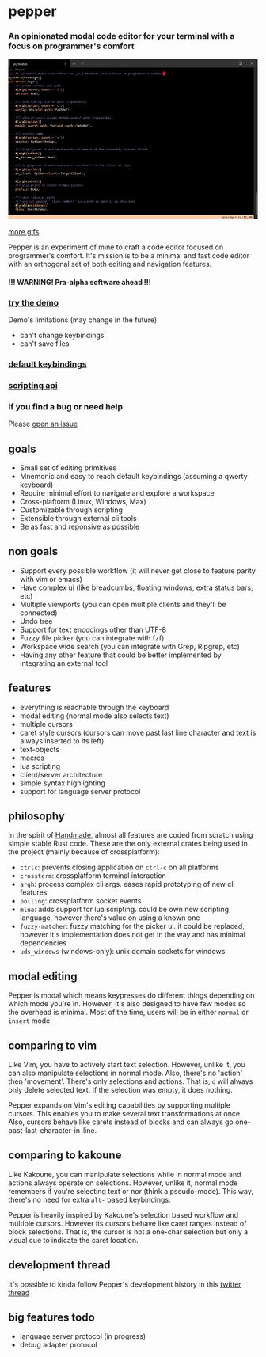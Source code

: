 # pepper

### An opinionated modal code editor for your terminal with a focus on programmer's comfort

![main screenshot](screenshots/main.png)

[more gifs](screenshots)

Pepper is an experiment of mine to craft a code editor focused on programmer's comfort.
It's mission is to be a minimal and fast code editor with an orthogonal set of both editing and navigation features.

#### !!! WARNING! Pra-alpha software ahead !!!

### [try the demo](https://matheuslessarodrigues.itch.io/pepper#demo)
Demo's limitations (may change in the future)
- can't change keybindings
- can't save files

### [default keybindings](modes)
### [scripting api](scripting)

### if you find a bug or need help
Please [open an issue](https://github.com/matheuslessarodrigues/pepper/issues)

## goals

- Small set of editing primitives
- Mnemonic and easy to reach default keybindings (assuming a qwerty keyboard)
- Require minimal effort to navigate and explore a workspace
- Cross-plaftorm (Linux, Windows, Max)
- Customizable through scripting
- Extensible through external cli tools
- Be as fast and reponsive as possible

## non goals

- Support every possible workflow (it will never get close to feature parity with vim or emacs)
- Have complex ui (like breadcumbs, floating windows, extra status bars, etc)
- Multiple viewports (you can open multiple clients and they'll be connected)
- Undo tree
- Support for text encodings other than UTF-8
- Fuzzy file picker (you can integrate with fzf)
- Workspace wide search (you can integrate with Grep, Ripgrep, etc)
- Having any other feature that could be better implemented by integrating an external tool

## features

- everything is reachable through the keyboard
- modal editing (normal mode also selects text)
- multiple cursors
- caret style cursors (cursors can move past last line character and text is always inserted to its left)
- text-objects
- macros
- lua scripting
- client/server architecture
- simple syntax highlighting
- support for language server protocol

## philosophy

In the spirit of [Handmade](https://handmade.network/), almost all features are coded from scratch using simple stable Rust code.
These are the only external crates being used in the project (mainly because of crossplatform):
- `ctrlc`: prevents closing application on `ctrl-c` on all platforms
- `crossterm`: crossplatform terminal interaction
- `argh`: process complex cli args. eases rapid prototyping of new cli features
- `polling`: crossplatform socket events
- `mlua`: adds support for lua scripting. could be own new scripting language, however there's value on using a known one
- `fuzzy-matcher`: fuzzy matching for the picker ui. it could be replaced, however it's implementation does not get in the way and has minimal dependencies
- `uds_windows` (windows-only): unix domain sockets for windows

## modal editing

Pepper is modal which means keypresses do different things depending on which mode you're in.
However, it's also designed to have few modes so the overhead is minimal. Most of the time, users will be in
either `normal` or `insert` mode.

## comparing to vim

Like Vim, you have to actively start text selection.
However, unlike it, you can also manipulate selections in normal mode.
Also, there's no 'action' then 'movement'. There's only selections and actions.
That is, `d` will always only delete selected text. If the selection was empty, it does nothing.

Pepper expands on Vim's editing capabilities by supporting multiple cursors.
This enables you to make several text transformations at once.
Also, cursors behave like carets instead of blocks and can always go one-past-last-character-in-line.

## comparing to kakoune

Like Kakoune, you can manipulate selections while in normal mode and actions always operate on selections.
However, unlike it, normal mode remembers if you're selecting text or nor (think a pseudo-mode).
This way, there's no need for extra `alt-` based keybindings.

Pepper is heavily inspired by Kakoune's selection based workflow and multiple cursors.
However its cursors behave like caret ranges instead of block selections.
That is, the cursor is not a one-char selection but only a visual cue to indicate the caret location.

## development thread
It's possible to kinda follow Pepper's development history in this [twitter thread](https://twitter.com/ahvamolessa/status/1276978064166182913)

## big features todo
- language server protocol (in progress)
- debug adapter protocol
